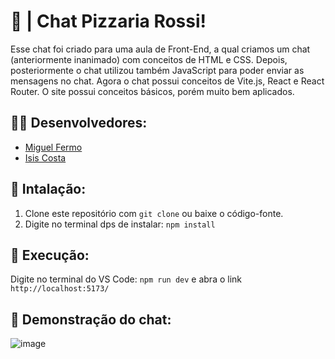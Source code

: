 # 🍕 | Chat Pizzaria Rossi!

Esse chat foi criado para uma aula de Front-End, a qual criamos um chat (anteriormente inanimado) com conceitos de HTML e CSS. Depois, posteriormente o chat utilizou também JavaScript para poder enviar as mensagens no chat. Agora o chat possui conceitos de Vite.js, React e React Router. O site possui conceitos básicos, porém muito bem aplicados.

## 👷🏽 Desenvolvedores:

- [Miguel Fermo](https://github.com/miguelfermo)
- [Isis Costa](https://github.com/isiscostabb)

## 🔧 Intalação:
1. Clone este repositório com `git clone` ou baixe o código-fonte.
2. Digite no terminal dps de instalar: `npm install`

## 🚀 Execução:
Digite no terminal do VS Code: `npm run dev` e abra o link `http://localhost:5173/`

## 🔭 Demonstração do chat:

![image](https://github.com/miguelfermo/Chat-Pizzaria-Fake/assets/138122016/2e1b2739-9184-452f-9ee8-6201aa680426)
